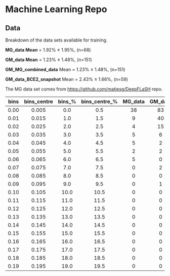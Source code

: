 # Machine Learning Repo

## Data
Breakdown of the data sets available for training.

**MG_data Mean** = 1.92% ± 1.95%, (n=68)

**GM_data Mean** = 1.23% ± 1.48%, (n=151)

**GM_MG_combined_data** Mean = 1.23% ± 1.48%, (n=151)

**GM_data_BCE2_snapshot** Mean = 2.43% ± 1.66%, (n=59)

The MG data set comes from https://github.com/matjesg/DeepFLaSH repo.

|bins  |bins_centre  |bins_%  |bins_centre_%  |MG_data  |GM_data  |GM_MG_combined_data  |GM_data_BCE2_snapshot|
|------|:-----------:|:------:|:-------------:|:-------:|:-------:|:-------------------:|:-------------------:|
|0.00        |0.005     |0.0            |0.5         |38       |83                   |83                    |0
|0.01        |0.015     |1.0            |1.5         |9        |40                   |40                    |32
|0.02        |0.025     |2.0            |2.5         |4        |15                   |15                    |15
|0.03        |0.035     |3.0            |3.5         |5        |6                    |6                     |5
|0.04        |0.045     |4.0            |4.5         |5        |2                    |2                     |2
|0.05        |0.055     |5.0            |5.5         |2        |2                    |2                     |2
|0.06        |0.065     |6.0            |6.5         |5        |0                    |0                     |0
|0.07        |0.075     |7.0            |7.5         |0        |2                    |2                     |2
|0.08        |0.085     |8.0            |8.5         |0        |0                    |0                     |0
|0.09        |0.095     |9.0            |9.5         |0        |1                    |1                     |1
|0.10        |0.105     |10.0           |10.5        |0        |0                    |0                     |0
|0.11        |0.115     |11.0           |11.5        |0        |0                    |0                     |0
|0.12        |0.125     |12.0           |12.5        |0        |0                    |0                     |0
|0.13        |0.135     |13.0           |13.5        |0        |0                    |0                     |0
|0.14        |0.145     |14.0           |14.5        |0        |0                    |0                     |0
|0.15        |0.155     |15.0           |15.5        |0        |0                    |0                     |0
|0.16        |0.165     |16.0           |16.5        |0        |0                    |0                     |0
|0.17        |0.175     |17.0           |17.5        |0        |0                    |0                     |0
|0.18        |0.185     |18.0           |18.5        |0        |0                    |0                     |0
|0.19        |0.195     |19.0           |19.5        |0        |0                    |0                     |0
